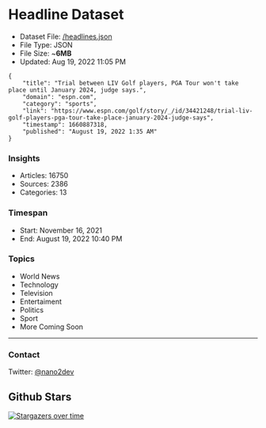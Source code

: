 # Headline Dataset

- Dataset File: [/headlines.json](https://raw.githubusercontent.com/fwd/news/master/headlines.json) 
- File Type: JSON
- File Size: ~**6MB**
- Updated: Aug 19, 2022 11:05 PM

```
{
    "title": "Trial between LIV Golf players, PGA Tour won't take place until January 2024, judge says.",
    "domain": "espn.com",
    "category": "sports",
    "link": "https://www.espn.com/golf/story/_/id/34421248/trial-liv-golf-players-pga-tour-take-place-january-2024-judge-says",
    "timestamp": 1660887318,
    "published": "August 19, 2022 1:35 AM"
}
```

### Insights

- Articles: 16750
- Sources: 2386
- Categories: 13

### Timespan

- Start: November 16, 2021
- End: August 19, 2022 10:40 PM

### Topics

- World News
- Technology
- Television
- Entertaiment
- Politics
- Sport
- More Coming Soon

---

### Contact 

Twitter: [@nano2dev](https://twitter.com/nano2dev)

## Github Stars

[![Stargazers over time](https://starchart.cc/fwd/news.svg)](https://starchart.cc/fwd/news)
	